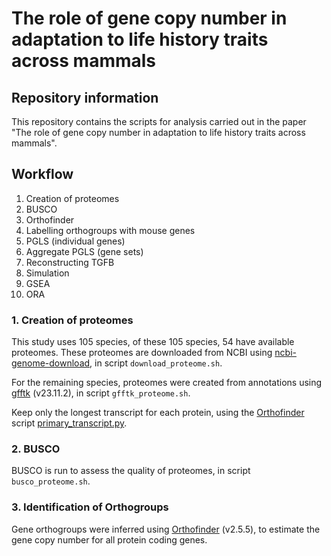 # The role of gene copy number in adaptation to life history traits across mammals 

## Repository information

This repository contains the scripts for analysis carried out in the paper "The role of gene copy number in adaptation to life history traits across mammals".

## Workflow

1. Creation of proteomes
2. BUSCO
3. Orthofinder
4. Labelling orthogroups with mouse genes
5. PGLS (individual genes)
6. Aggregate PGLS (gene sets)
7. Reconstructing TGFB
8. Simulation
9. GSEA
10. ORA

### 1. Creation of proteomes
This study uses 105 species, of these 105 species, 54 have available proteomes. These proteomes are downloaded from NCBI using [ncbi-genome-download](https://github.com/kblin/ncbi-genome-download), in script ```download_proteome.sh```.

For the remaining species, proteomes were created from annotations using [gfftk](https://github.com/nextgenusfs/gfftk/tree/main) (v23.11.2), in script ```gfftk_proteome.sh```.

Keep only the longest transcript for each protein, using the [Orthofinder](https://github.com/davidemms/OrthoFinder) script [primary_transcript.py](https://github.com/davidemms/OrthoFinder/blob/master/tools/primary_transcript.py).

### 2. BUSCO
BUSCO is run to assess the quality of proteomes, in script ```busco_proteome.sh```.

### 3. Identification of Orthogroups
Gene orthogroups were inferred using [Orthofinder](https://github.com/davidemms/OrthoFinder) (v2.5.5)​, to estimate the gene copy number for all protein coding genes.
